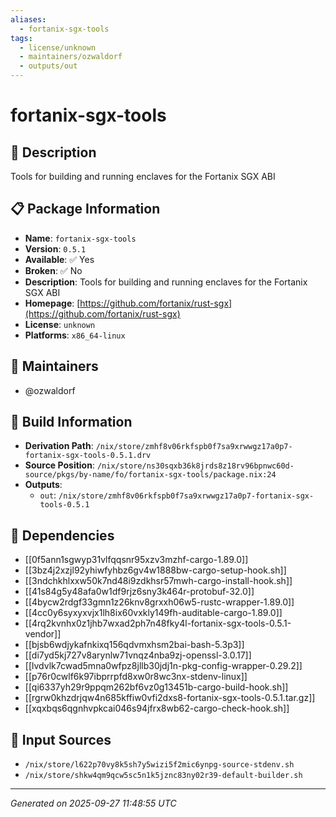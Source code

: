 ```yaml
---
aliases:
  - fortanix-sgx-tools
tags:
  - license/unknown
  - maintainers/ozwaldorf
  - outputs/out
---
```


# fortanix-sgx-tools

## 📝 Description

Tools for building and running enclaves for the Fortanix SGX ABI

## 📋 Package Information

- **Name**: `fortanix-sgx-tools`
- **Version**: `0.5.1`
- **Available**: ✅ Yes
- **Broken**: ✅ No
- **Description**: Tools for building and running enclaves for the Fortanix SGX ABI
- **Homepage**: [https://github.com/fortanix/rust-sgx](https://github.com/fortanix/rust-sgx)
- **License**: `unknown`
- **Platforms**: `x86_64-linux`
## 👥 Maintainers

- @ozwaldorf


## 🔧 Build Information

- **Derivation Path**: `/nix/store/zmhf8v06rkfspb0f7sa9xrwwgz17a0p7-fortanix-sgx-tools-0.5.1.drv`
- **Source Position**: `/nix/store/ns30sqxb36k8jrds8z18rv96bpnwc60d-source/pkgs/by-name/fo/fortanix-sgx-tools/package.nix:24`
- **Outputs**:
  - `out`:  `/nix/store/zmhf8v06rkfspb0f7sa9xrwwgz17a0p7-fortanix-sgx-tools-0.5.1`

## 🔗 Dependencies

- [[0f5ann1sgwyp31vlfqqsnr95xzv3mzhf-cargo-1.89.0]]
- [[3bz4j2xzjl92yhiwfyhbz6gv4w1888bw-cargo-setup-hook.sh]]
- [[3ndchkhlxxw50k7nd48i9zdkhsr57mwh-cargo-install-hook.sh]]
- [[41s84g5y48afa0w1df9rjz6sny3k464r-protobuf-32.0]]
- [[4bycw2rdgf33gmn1z26knv8grxxh06w5-rustc-wrapper-1.89.0]]
- [[4cc0y6syxyxvjx1lh8ix60vxkly149fh-auditable-cargo-1.89.0]]
- [[4rq2kvnhx0z1jhb7wxad2ph7n48fky4l-fortanix-sgx-tools-0.5.1-vendor]]
- [[bjsb6wdjykafnkixq156qdvmxhsm2bai-bash-5.3p3]]
- [[di7yd5kj727v8arynlw71vnqz4nba9zj-openssl-3.0.17]]
- [[lvdvlk7cwad5mna0wfpz8jllb30jdj1n-pkg-config-wrapper-0.29.2]]
- [[p76r0cwlf6k97ibprrpfd8xw0r8wc3nx-stdenv-linux]]
- [[qi6337yh29r9ppqm262bf6vz0g13451b-cargo-build-hook.sh]]
- [[rgrw0khzdrjqw4n685kffiw0vfi2dxs8-fortanix-sgx-tools-0.5.1.tar.gz]]
- [[xqxbqs6qgnhvpkcai046s94jfrx8wb62-cargo-check-hook.sh]]

## 📁 Input Sources

- `/nix/store/l622p70vy8k5sh7y5wizi5f2mic6ynpg-source-stdenv.sh`
- `/nix/store/shkw4qm9qcw5sc5n1k5jznc83ny02r39-default-builder.sh`

---
*Generated on 2025-09-27 11:48:55 UTC*
